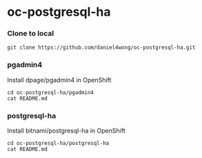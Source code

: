 # oc-postgresql-ha

### Clone to local
```
git clone https://github.com/daniel4wong/oc-postgresql-ha.git
```

### pgadmin4
Install dpage/pgadmin4 in OpenShift
```
cd oc-postgresql-ha/pgadmin4
cat README.md
```

### postgresql-ha
Install bitnami/postgresql-ha in OpenShift
```
cd oc-postgresql-ha/postgresql-ha
cat README.md
```